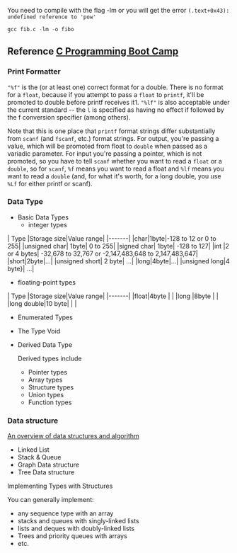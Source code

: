 You need to compile with the flag -lm or you will get the error
`(.text+0x43): undefined reference to 'pow'`

```c
gcc fib.c -lm -o fibo
```  
Reference
[C Programming Boot Camp](https://www.gribblelab.org/CBootCamp/)
---

### Print Formatter
`"%f"` is the (or at least one) correct format for a double. There is no format for a `float`, because if you attempt to pass a `float` to `printf`, it'll be promoted to double before printf receives it1. `"%lf"` is also acceptable under the current standard -- the `l` is specified as having no effect if followed by the f conversion specifier (among others).

Note that this is one place that `printf` format strings differ substantially from `scanf` (and `fscanf`, etc.) format strings. For output, you're passing a value, which will be promoted from float to `double` when passed as a variadic parameter. For input you're passing a pointer, which is not promoted, so you have to tell `scanf` whether you want to read a `float` or a `double`, so for `scanf`, `%f` means you want to read a float and `%lf` means you want to read a `double` (and, for what it's worth, for a long double, you use `%Lf` for either printf or scanf).

### Data Type
* Basic Data Types
  * integer types

| Type |Storage size|Value range|
|-------|
|char|1byte|-128 to 12 or 0 to 255|
|unsigned char| 1byte| 0 to 255|
|signed char| 1byte| -128 to 127|
|int |2 or 4 bytes| -32,678 to 32,767 or  -2,147,483,648 to 2,147,483,647|
|short|2byte|...|
|unsigned short| 2 byte| ...|
|long|4byte|...|
|unsigned long|4 byte}|  ...|

  * floating-point types

| Type |Storage size|Value range|
|-------|
|float|4byte |  |
|long |8byte | |
|long double|10 byte| | |
* Enumerated Types
* The Type Void
* Derived Data Type

  Derived types include
  * Pointer types
  * Array types
  * Structure types
  * Union types
  * Function types

### Data structure
[An overview of data structures and algorithm](https://www.tutorialspoint.com/data_structures_algorithms/)

* Linked List
* Stack & Queue
* Graph Data structure
* Tree Data structure

Implementing Types with Structures

You can generally implement:

* any sequence type with an array
* stacks and queues with singly-linked lists
* lists and deques with doubly-linked lists
* Trees and priority queues with arrays
*  etc. 
